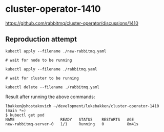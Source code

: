 # cluster-operator-1410

https://github.com/rabbitmq/cluster-operator/discussions/1410

## Reproduction attempt

```
kubectl apply --filename ./new-rabbitmq.yaml

# wait for node to be running

kubectl apply --filename ./rabbitmq.yaml

# wait for cluster to be running

kubectl delete --filename ./rabbitmq.yaml

```

Result after running the above commands:

```
lbakken@shostakovich ~/development/lukebakken/cluster-operator-1410 (main *=)
$ kubectl get pod
NAME                    READY   STATUS    RESTARTS   AGE
new-rabbitmq-server-0   1/1     Running   0          8m41s
```
